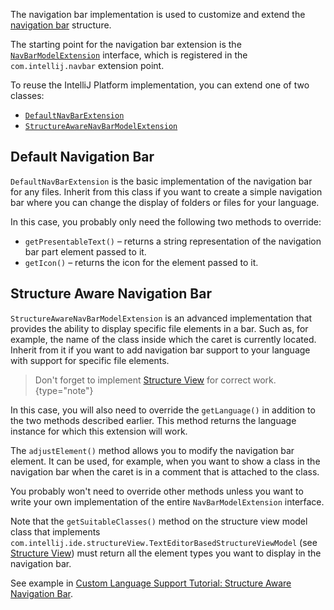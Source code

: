 [//]: # "title: Navigation Bar"

<!-- Copyright 2000-2022 JetBrains s.r.o. and other contributors. Use of this source code is governed by the Apache 2.0 license that can be found in the LICENSE file. -->

The navigation bar implementation is used to customize and extend the [navigation bar](https://www.jetbrains.com/help/idea/guided-tour-around-the-user-interface.html#navigation-bar) structure.

The starting point for the navigation bar extension is the [`NavBarModelExtension`](upsource:///platform/lang-impl/src/com/intellij/ide/navigationToolbar/NavBarModelExtension.java) interface, which is registered in the `com.intellij.navbar` extension point.

To reuse the IntelliJ Platform implementation, you can extend one of two classes:

- [`DefaultNavBarExtension`](upsource:///platform/lang-impl/src/com/intellij/ide/navigationToolbar/DefaultNavBarExtension.java)
- [`StructureAwareNavBarModelExtension`](upsource:///platform/lang-impl/src/com/intellij/ide/navigationToolbar/StructureAwareNavBarModelExtension.java)

## Default Navigation Bar

`DefaultNavBarExtension` is the basic implementation of the navigation bar for any files. Inherit from this class if you want to create a simple navigation bar where you can change the display of folders or files for your language.

In this case, you probably only need the following two methods to override:

- `getPresentableText()` – returns a string representation of the navigation bar part element passed to it.
- `getIcon()` – returns the icon for the element passed to it.

## Structure Aware Navigation Bar

`StructureAwareNavBarModelExtension` is an advanced implementation that provides the ability to display specific file elements in a bar. Such as, for example, the name of the class inside which the caret is currently located. Inherit from it if you want to add navigation bar support to your language with support for specific file elements.

> Don't forget to implement [Structure View](structure_view.md) for correct work.
{type="note"}

In this case, you will also need to override the `getLanguage()` in addition to the two methods described earlier. This method returns the language instance for which this extension will work.

The `adjustElement()` method allows you to modify the navigation bar element. It can be used, for example, when you want to show a class in the navigation bar when the caret is in a comment that is attached to the class.

You probably won't need to override other methods unless you want to write your own implementation of the entire `NavBarModelExtension` interface.

Note that the `getSuitableClasses()` method on the structure view model class that implements `com.intellij.ide.structureView.TextEditorBasedStructureViewModel` (see [Structure View](structure_view.md)) must return all the element types you want to display in the navigation bar.

See example in [Custom Language Support Tutorial: Structure Aware Navigation Bar](structure_aware_navbar.md).
